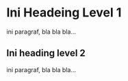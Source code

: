 Ini Headeing Level 1
====================

ini paragraf, bla bla bla...

Ini heading level 2
-------------------

ini paragraf, bla bla bla...
